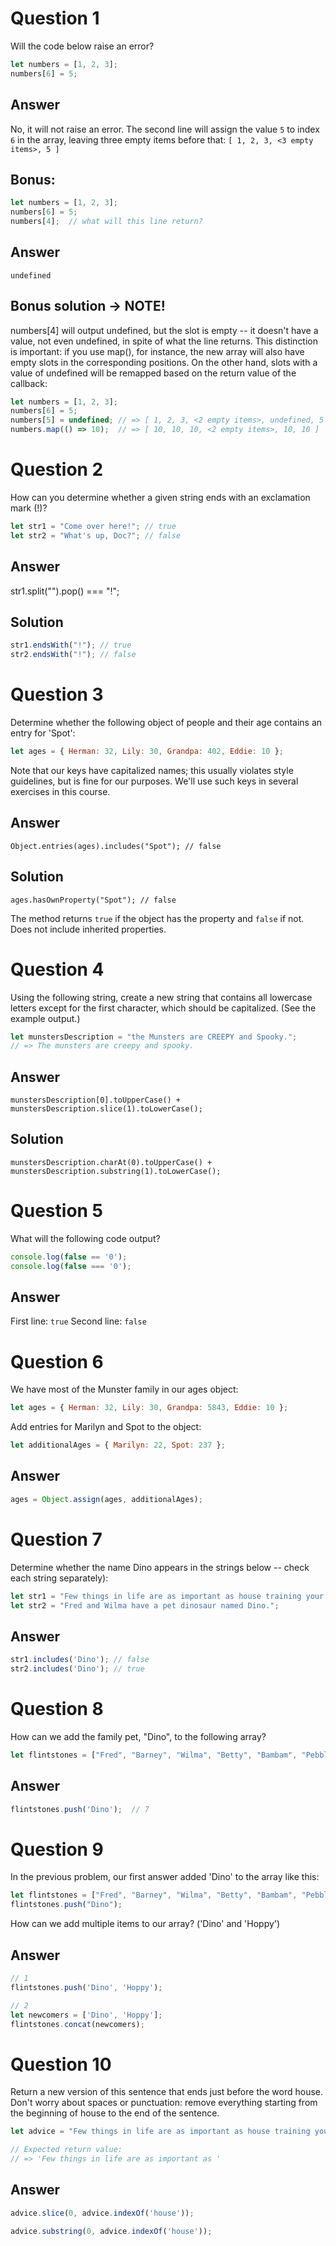 # Question 1

Will the code below raise an error?

```javascript
let numbers = [1, 2, 3];
numbers[6] = 5;
```

## Answer
No, it will not raise an error.
The second line will assign the value `5` to index `6` in the array, leaving
three empty items before that: `[ 1, 2, 3, <3 empty items>, 5 ]`

## Bonus:

```javascript
let numbers = [1, 2, 3];
numbers[6] = 5;
numbers[4];  // what will this line return?
```
## Answer
`undefined`

## Bonus solution -> NOTE!
numbers[4] will output undefined, but the slot is empty -- it doesn't have a value, not even undefined, in spite of what the line returns. This distinction is important: if you use map(), for instance, the new array will also have empty slots in the corresponding positions. On the other hand, slots with a value of undefined will be remapped based on the return value of the callback:

```javascript
let numbers = [1, 2, 3];
numbers[6] = 5;
numbers[5] = undefined; // => [ 1, 2, 3, <2 empty items>, undefined, 5 ]
numbers.map(() => 10);  // => [ 10, 10, 10, <2 empty items>, 10, 10 ]
```


# Question 2

How can you determine whether a given string ends with an exclamation mark (!)?

```javascript
let str1 = "Come over here!"; // true
let str2 = "What's up, Doc?"; // false
```
## Answer
str1.split("").pop() === "!";


## Solution
```javascript
str1.endsWith("!"); // true
str2.endsWith("!"); // false
```

# Question 3

Determine whether the following object of people and their age contains an entry for 'Spot':

```javascript
let ages = { Herman: 32, Lily: 30, Grandpa: 402, Eddie: 10 };
```

Note that our keys have capitalized names; this usually violates style guidelines, but is fine for our purposes. We'll use such keys in several exercises in this course.

## Answer
`Object.entries(ages).includes("Spot"); // false`

## Solution
`ages.hasOwnProperty("Spot"); // false`

The method returns `true` if the object has the property and `false` if not.
Does not include inherited properties.

# Question 4

Using the following string, create a new string that contains all lowercase letters except for the first character, which should be capitalized. (See the example output.)

```javascript
let munstersDescription = "the Munsters are CREEPY and Spooky.";
// => The munsters are creepy and spooky.
```
## Answer
`munstersDescription[0].toUpperCase() +
  munstersDescription.slice(1).toLowerCase();`

## Solution
`munstersDescription.charAt(0).toUpperCase() +
  munstersDescription.substring(1).toLowerCase();`

# Question 5

What will the following code output?

```javascript
console.log(false == '0');
console.log(false === '0');
```
## Answer
First line: `true`
Second line: `false`

# Question 6

We have most of the Munster family in our ages object:

```javascript
let ages = { Herman: 32, Lily: 30, Grandpa: 5843, Eddie: 10 };
```

Add entries for Marilyn and Spot to the object:


```javascript
let additionalAges = { Marilyn: 22, Spot: 237 };
```
## Answer
```javascript
ages = Object.assign(ages, additionalAges);

```

# Question 7

Determine whether the name Dino appears in the strings below -- check each string separately):

```javascript
let str1 = "Few things in life are as important as house training your pet dinosaur.";
let str2 = "Fred and Wilma have a pet dinosaur named Dino.";
```
## Answer
```javascript
str1.includes('Dino'); // false
str2.includes('Dino'); // true
```

# Question 8

How can we add the family pet, "Dino", to the following array?


```javascript
let flintstones = ["Fred", "Barney", "Wilma", "Betty", "Bambam", "Pebbles"];
```

## Answer
```javascript
flintstones.push('Dino');  // 7
```

# Question 9

In the previous problem, our first answer added 'Dino' to the array like this:

```javascript
let flintstones = ["Fred", "Barney", "Wilma", "Betty", "Bambam", "Pebbles"];
flintstones.push("Dino");
```

How can we add multiple items to our array? ('Dino' and 'Hoppy')

## Answer
```javascript
// 1
flintstones.push('Dino', 'Hoppy');

// 2
let newcomers = ['Dino', 'Hoppy'];
flintstones.concat(newcomers);
```

# Question 10

Return a new version of this sentence that ends just before the word house. Don't worry about spaces or punctuation: remove everything starting from the beginning of house to the end of the sentence.

```javascript
let advice = "Few things in life are as important as house training your pet dinosaur.";

// Expected return value:
// => 'Few things in life are as important as '
```
## Answer
```javascript
advice.slice(0, advice.indexOf('house'));

advice.substring(0, advice.indexOf('house'));
```

